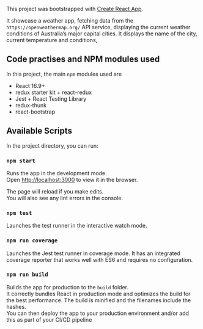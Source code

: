 This project was bootstrapped with [Create React App](https://github.com/facebook/create-react-app).

It showcase a weather app, fetching data from the `https://openweathermap.org/` API service, displaying the current weather conditions of Australia’s major capital cities.
It displays the name of the city, current temperature and conditions,

## Code practises and NPM modules used

In this project, the main `npm` modules used are
* React 16.9+
* redux starter kit + react-redux
* Jest + React Testing Library
* redux-thunk
* react-bootstrap

## Available Scripts

In the project directory, you can run:

### `npm start`

Runs the app in the development mode.<br>
Open [http://localhost:3000](http://localhost:3000) to view it in the browser.

The page will reload if you make edits.<br>
You will also see any lint errors in the console.

### `npm test`

Launches the test runner in the interactive watch mode.<br>

### `npm run coverage`

Launches the Jest test runner in coverage mode. It has an integrated coverage reporter that works well with ES6 and requires no configuration.<br>

### `npm run build`

Builds the app for production to the `build` folder.<br>
It correctly bundles React in production mode and optimizes the build for the best performance.
The build is minified and the filenames include the hashes.<br>
You can then deploy the app to your production environment and/or add this as part of your CI/CD pipeline 

